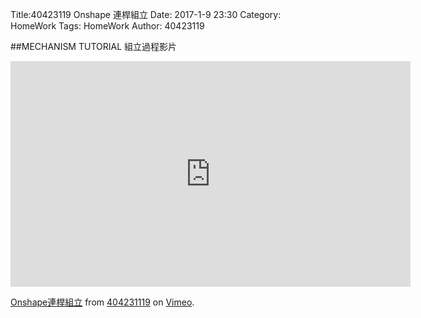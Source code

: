 Title:40423119 Onshape 連桿組立
Date: 2017-1-9 23:30
Category: HomeWork
Tags: HomeWork
Author: 40423119

<!-- PELICAN_END_SUMMARY -->
##MECHANISM TUTORIAL 
組立過程影片

<iframe src="https://player.vimeo.com/video/198690908" width="640" height="361" frameborder="0" webkitallowfullscreen mozallowfullscreen allowfullscreen></iframe>
<p><a href="https://vimeo.com/198690908">Onshape連桿組立</a> from <a href="https://vimeo.com/user45127671">404231119</a> on <a href="https://vimeo.com">Vimeo</a>.</p>